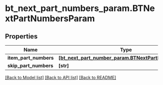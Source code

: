 # bt_next_part_numbers_param.BTNextPartNumbersParam

## Properties
Name | Type | Description | Notes
------------ | ------------- | ------------- | -------------
**item_part_numbers** | [**[bt_next_part_number_param.BTNextPartNumberParam]**](BTNextPartNumberParam.md) |  | [optional] 
**skip_part_numbers** | **[str]** |  | [optional] 

[[Back to Model list]](../README.md#documentation-for-models) [[Back to API list]](../README.md#documentation-for-api-endpoints) [[Back to README]](../README.md)


